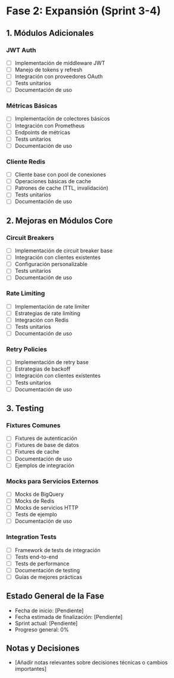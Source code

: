 # Fase 2: Expansión (Sprint 3-4)

## 1. Módulos Adicionales

### JWT Auth
- [ ] Implementación de middleware JWT
- [ ] Manejo de tokens y refresh
- [ ] Integración con proveedores OAuth
- [ ] Tests unitarios
- [ ] Documentación de uso

### Métricas Básicas
- [ ] Implementación de colectores básicos
- [ ] Integración con Prometheus
- [ ] Endpoints de métricas
- [ ] Tests unitarios
- [ ] Documentación de uso

### Cliente Redis
- [ ] Cliente base con pool de conexiones
- [ ] Operaciones básicas de cache
- [ ] Patrones de cache (TTL, invalidación)
- [ ] Tests unitarios
- [ ] Documentación de uso

## 2. Mejoras en Módulos Core

### Circuit Breakers
- [ ] Implementación de circuit breaker base
- [ ] Integración con clientes existentes
- [ ] Configuración personalizable
- [ ] Tests unitarios
- [ ] Documentación de uso

### Rate Limiting
- [ ] Implementación de rate limiter
- [ ] Estrategias de rate limiting
- [ ] Integración con Redis
- [ ] Tests unitarios
- [ ] Documentación de uso

### Retry Policies
- [ ] Implementación de retry base
- [ ] Estrategias de backoff
- [ ] Integración con clientes existentes
- [ ] Tests unitarios
- [ ] Documentación de uso

## 3. Testing

### Fixtures Comunes
- [ ] Fixtures de autenticación
- [ ] Fixtures de base de datos
- [ ] Fixtures de cache
- [ ] Documentación de uso
- [ ] Ejemplos de integración

### Mocks para Servicios Externos
- [ ] Mocks de BigQuery
- [ ] Mocks de Redis
- [ ] Mocks de servicios HTTP
- [ ] Tests de ejemplo
- [ ] Documentación de uso

### Integration Tests
- [ ] Framework de tests de integración
- [ ] Tests end-to-end
- [ ] Tests de performance
- [ ] Documentación de testing
- [ ] Guías de mejores prácticas

## Estado General de la Fase
- Fecha de inicio: [Pendiente]
- Fecha estimada de finalización: [Pendiente]
- Sprint actual: [Pendiente]
- Progreso general: 0%

## Notas y Decisiones
- [Añadir notas relevantes sobre decisiones técnicas o cambios importantes] 